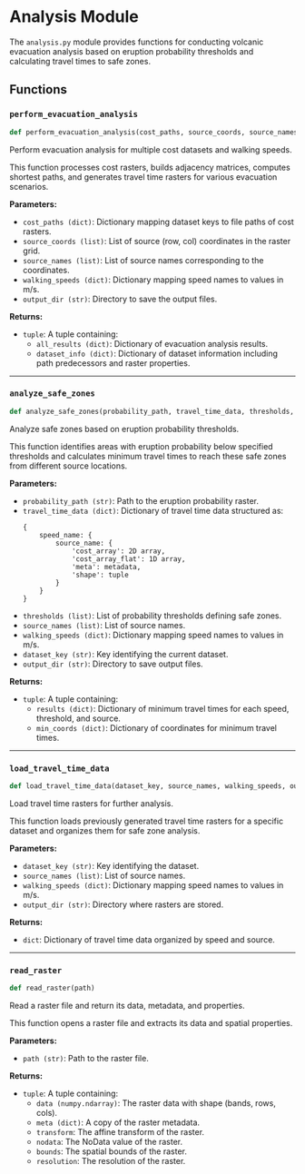 # Analysis Module

The `analysis.py` module provides functions for conducting volcanic evacuation analysis based on eruption probability thresholds and calculating travel times to safe zones.

## Functions

### `perform_evacuation_analysis`

```python
def perform_evacuation_analysis(cost_paths, source_coords, source_names, walking_speeds, output_dir)
```

Perform evacuation analysis for multiple cost datasets and walking speeds.

This function processes cost rasters, builds adjacency matrices, computes shortest paths, and generates travel time rasters for various evacuation scenarios.

**Parameters:**

- `cost_paths (dict)`: Dictionary mapping dataset keys to file paths of cost rasters.
- `source_coords (list)`: List of source (row, col) coordinates in the raster grid.
- `source_names (list)`: List of source names corresponding to the coordinates.
- `walking_speeds (dict)`: Dictionary mapping speed names to values in m/s.
- `output_dir (str)`: Directory to save the output files.

**Returns:**

- `tuple`: A tuple containing:
  - `all_results (dict)`: Dictionary of evacuation analysis results.
  - `dataset_info (dict)`: Dictionary of dataset information including path predecessors and raster properties.

---

### `analyze_safe_zones`

```python
def analyze_safe_zones(probability_path, travel_time_data, thresholds, source_names, walking_speeds, dataset_key, output_dir)
```

Analyze safe zones based on eruption probability thresholds.

This function identifies areas with eruption probability below specified thresholds and calculates minimum travel times to reach these safe zones from different source locations.

**Parameters:**

- `probability_path (str)`: Path to the eruption probability raster.
- `travel_time_data (dict)`: Dictionary of travel time data structured as:
  ```
  {
      speed_name: {
          source_name: {
              'cost_array': 2D array,
              'cost_array_flat': 1D array,
              'meta': metadata,
              'shape': tuple
          }
      }
  }
  ```
- `thresholds (list)`: List of probability thresholds defining safe zones.
- `source_names (list)`: List of source names.
- `walking_speeds (dict)`: Dictionary mapping speed names to values in m/s.
- `dataset_key (str)`: Key identifying the current dataset.
- `output_dir (str)`: Directory to save output files.

**Returns:**

- `tuple`: A tuple containing:
  - `results (dict)`: Dictionary of minimum travel times for each speed, threshold, and source.
  - `min_coords (dict)`: Dictionary of coordinates for minimum travel times.

---

### `load_travel_time_data`

```python
def load_travel_time_data(dataset_key, source_names, walking_speeds, output_dir)
```

Load travel time rasters for further analysis.

This function loads previously generated travel time rasters for a specific dataset and organizes them for safe zone analysis.

**Parameters:**

- `dataset_key (str)`: Key identifying the dataset.
- `source_names (list)`: List of source names.
- `walking_speeds (dict)`: Dictionary mapping speed names to values in m/s.
- `output_dir (str)`: Directory where rasters are stored.

**Returns:**

- `dict`: Dictionary of travel time data organized by speed and source.

---

### `read_raster`

```python
def read_raster(path)
```

Read a raster file and return its data, metadata, and properties.

This function opens a raster file and extracts its data and spatial properties.

**Parameters:**

- `path (str)`: Path to the raster file.

**Returns:**

- `tuple`: A tuple containing:
  - `data (numpy.ndarray)`: The raster data with shape (bands, rows, cols).
  - `meta (dict)`: A copy of the raster metadata.
  - `transform`: The affine transform of the raster.
  - `nodata`: The NoData value of the raster.
  - `bounds`: The spatial bounds of the raster.
  - `resolution`: The resolution of the raster.
